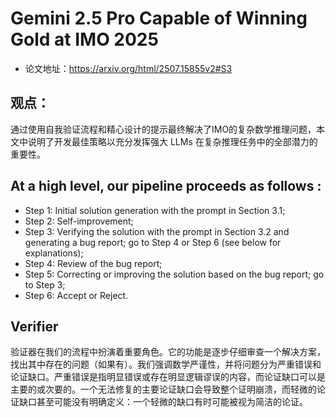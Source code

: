 # Gemini 2.5 Pro Capable of Winning Gold at IMO 2025

- 论文地址：https://arxiv.org/html/2507.15855v2#S3

## 观点：
通过使用自我验证流程和精心设计的提示最终解决了IMO的复杂数学推理问题，本文中说明了开发最佳策略以充分发挥强大 LLMs 在复杂推理任务中的全部潜力的重要性。

## At a high level, our pipeline proceeds as follows :

* Step 1: Initial solution generation with the prompt in Section 3.1;
* Step 2: Self-improvement;
* Step 3: Verifying the solution with the prompt in Section 3.2 and generating a bug report; go to Step 4 or Step 6 (see below for explanations);
* Step 4: Review of the bug report;
* Step 5: Correcting or improving the solution based on the bug report; go to Step 3;
* Step 6: Accept or Reject.

## Verifier 
验证器在我们的流程中扮演着重要角色。它的功能是逐步仔细审查一个解决方案，找出其中存在的问题（如果有）。我们强调数学严谨性，并将问题分为严重错误和论证缺口。严重错误是指明显错误或存在明显逻辑谬误的内容，而论证缺口可以是主要的或次要的。一个无法修复的主要论证缺口会导致整个证明崩溃，而轻微的论证缺口甚至可能没有明确定义：一个轻微的缺口有时可能被视为简洁的论证。
